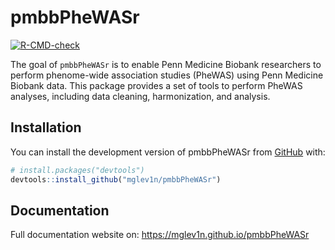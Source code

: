 
<!-- README.md is generated from README.Rmd. Please edit that file -->

# pmbbPheWASr

<!-- badges: start -->

[![R-CMD-check](https://github.com/mglev1n/pmbbPheWASr/actions/workflows/R-CMD-check.yaml/badge.svg)](https://github.com/mglev1n/pmbbPheWASr/actions/workflows/R-CMD-check.yaml)
<!-- badges: end -->

The goal of `pmbbPheWASr` is to enable Penn Medicine Biobank researchers
to perform phenome-wide association studies (PheWAS) using Penn Medicine
Biobank data. This package provides a set of tools to perform PheWAS
analyses, including data cleaning, harmonization, and analysis.

## Installation

You can install the development version of pmbbPheWASr from
[GitHub](https://github.com/) with:

``` r
# install.packages("devtools")
devtools::install_github("mglev1n/pmbbPheWASr")
```

## Documentation

Full documentation website on: <https://mglev1n.github.io/pmbbPheWASr>
